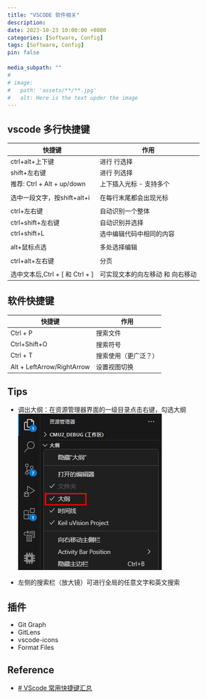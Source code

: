 ```yaml
---
title: "VSCODE 软件相关"
description: 
date: 2023-10-23 10:00:00 +0800
categories: [Software, Config]
tags: [Software, Config]
pin: false

media_subpath: ""
#
# image:
#   path: 'assets/**/**.jpg'
#   alt: Here is the text upder the image
---
```


## vscode 多行快捷键

| 快捷键 | 作用 |
|-- |--|
| ctrl+alt+上下键 | 进行 行选择  |
| shift+左右键 | 进行 列选择  |
| 推荐: Ctrl + Alt + up/down | 上下插入光标 - 支持多个 |
|  |  |
| 选中一段文字，按shift+alt+i | 在每行末尾都会出现光标 |
|  |  |
| ctrl+左右键 | 自动识别一个整体 |
| ctrl+shift+左右键 | 自动识别并选择 |
| ctrl+shift+L | 选中编辑代码中相同的内容 |
|  |  |
| alt+鼠标点选 | 多处选择编辑 |
|  |  |
| ctrl+alt+左右键 | 分页 |
|  |  |
| 选中文本后,Ctrl + [ 和 Ctrl + ] | 可实现文本的向左移动 和 向右移动 |


## 软件快捷键

| 快捷键 | 作用 |
|-- |--|
| Ctrl + P | 搜索文件  |
| Ctrl+Shift+O | 搜索符号  |
| Ctrl + T | 搜索使用（更广泛？）  |
| Alt + LeftArrow/RightArrow| 设置视图切换  |

## Tips
- 调出大纲：在资源管理器界面的一级目录点击右键，勾选大纲  
![输入图片说明](/imgs/software-vscode/2023-11-09/p4369nFIPeXqhCwk.png)

- 左侧的搜索栏（放大镜）可进行全局的任意文字和英文搜索

## 插件
- Git Graph
- GitLens
- vscode-icons
- Format Files

## Reference
- [# VScode 常用快捷键汇总](https://learnku.com/articles/34744)
